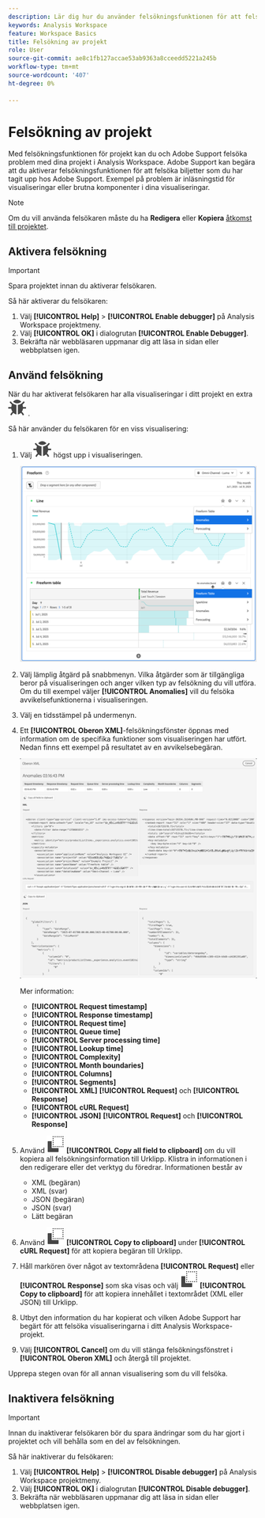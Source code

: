 ```yaml
---
description: Lär dig hur du använder felsökningsfunktionen för att felsöka problem med ditt projekt i Analysis Workspace.
keywords: Analysis Workspace
feature: Workspace Basics
title: Felsökning av projekt
role: User
source-git-commit: ae8c1fb127accae53ab9363a8cceedd5221a245b
workflow-type: tm+mt
source-wordcount: '407'
ht-degree: 0%

---
```


# Felsökning av projekt

Med felsökningsfunktionen för projekt kan du och Adobe Support felsöka problem med dina projekt i Analysis Workspace. Adobe Support kan begära att du aktiverar felsökningsfunktionen för att felsöka biljetter som du har tagit upp hos Adobe Support. Exempel på problem är inläsningstid för visualiseringar eller brutna komponenter i dina visualiseringar.

>[!NOTE]
>
>Om du vill använda felsökaren måste du ha **Redigera** eller **Kopiera** [åtkomst till projektet](https://experienceleague.adobe.com/sv/docs/experience-cloud-kcs/kbarticles/ka-25744).
>


## Aktivera felsökning

>[!IMPORTANT]
>
>Spara projektet innan du aktiverar felsökaren.
>

Så här aktiverar du felsökaren:

1. Välj **[!UICONTROL Help]** > **[!UICONTROL Enable debugger]** på Analysis Workspace projektmeny.
1. Välj **[!UICONTROL OK]** i dialogrutan **[!UICONTROL Enable Debugger]**.
1. Bekräfta när webbläsaren uppmanar dig att läsa in sidan eller webbplatsen igen.


## Använd felsökning

När du har aktiverat felsökaren har alla visualiseringar i ditt projekt en extra ![felikon](/help/assets/icons/Bug.svg) .

Så här använder du felsökaren för en viss visualisering:

1. Välj ![Fel](/help/assets/icons/Bug.svg) högst upp i visualiseringen.

   ![Snabbmenyn Felsökning](assets/debugger-context-menu.png)

1. Välj lämplig åtgärd på snabbmenyn. Vilka åtgärder som är tillgängliga beror på visualiseringen och anger vilken typ av felsökning du vill utföra. Om du till exempel väljer **[!UICONTROL Anomalies]** vill du felsöka avvikelsefunktionerna i visualiseringen.
1. Välj en tidsstämpel på undermenyn.
1. Ett **[!UICONTROL Oberon XML]**-felsökningsfönster öppnas med information om de specifika funktioner som visualiseringen har utfört. Nedan finns ett exempel på resultatet av en avvikelsebegäran.

   ![Begäran om felsökning av utdata](assets/debugger-oberon.png)

   Mer information:

   * **[!UICONTROL Request timestamp]**
   * **[!UICONTROL Response timestamp]**
   * **[!UICONTROL Request time]**
   * **[!UICONTROL Queue time]**
   * **[!UICONTROL Server processing time]**
   * **[!UICONTROL Lookup time]**
   * **[!UICONTROL Complexity]**
   * **[!UICONTROL Month boundaries]**
   * **[!UICONTROL Columns]**
   * **[!UICONTROL Segments]**
   * **[!UICONTROL XML]** **[!UICONTROL Request]** och **[!UICONTROL Response]**
   * **[!UICONTROL cURL Request]**
   * **[!UICONTROL JSON]** **[!UICONTROL Request]** och **[!UICONTROL Response]**

1. Använd ![Kopiera](/help/assets/icons/Copy.svg) **[!UICONTROL Copy all field to clipboard]** om du vill kopiera all felsökningsinformation till Urklipp. Klistra in informationen i den redigerare eller det verktyg du föredrar. Informationen består av

   * XML (begäran)
   * XML (svar)
   * JSON (begäran)
   * JSON (svar)
   * Lätt begäran

1. Använd ![Kopiera](/help/assets/icons/Copy.svg) **[!UICONTROL Copy to clipboard]** under **[!UICONTROL cURL Request]** för att kopiera begäran till Urklipp.
1. Håll markören över något av textområdena **[!UICONTROL Request]** eller **[!UICONTROL Response]** som ska visas och välj ![Kopiera](/help/assets/icons/Copy.svg) **[!UICONTROL Copy to clipboard]** för att kopiera innehållet i textområdet (XML eller JSON) till Urklipp.

1. Utbyt den information du har kopierat och vilken Adobe Support har begärt för att felsöka visualiseringarna i ditt Analysis Workspace-projekt.

1. Välj **[!UICONTROL Cancel]** om du vill stänga felsökningsfönstret i **[!UICONTROL Oberon XML]** och återgå till projektet.

Upprepa stegen ovan för all annan visualisering som du vill felsöka.

## Inaktivera felsökning

>[!IMPORTANT]
>
>Innan du inaktiverar felsökaren bör du spara ändringar som du har gjort i projektet och vill behålla som en del av felsökningen.
>

Så här inaktiverar du felsökaren:

1. Välj **[!UICONTROL Help]** > **[!UICONTROL Disable debugger]** på Analysis Workspace projektmeny.
1. Välj **[!UICONTROL OK]** i dialogrutan **[!UICONTROL Disable debugger]**.
1. Bekräfta när webbläsaren uppmanar dig att läsa in sidan eller webbplatsen igen.



